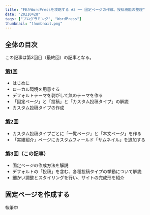 ```yaml
---
title: "FEがWordPressを攻略する #3 ── 固定ページの作成、投稿機能の整理"
date: "20210428"
tags: ["プログラミング", "WordPress"]
thumbnail: "thumbnail.png"
---
```


## 全体の目次

この記事は第3回目（最終回）の記事となる。

### [第1回](../wordpress-introduction1/)

- はじめに
- ローカル環境を用意する
- デフォルトテーマを剥がして無のテーマを作る
- 「固定ページ」と「投稿」と「カスタム投稿タイプ」の解説
- カスタム投稿タイプの作成

### [第2回](../wordpress-introduction2/)

- カスタム投稿タイプごとに「一覧ページ」と「本文ページ」を作る
- 「実績紹介」ページにカスタムフィールド「サムネイル」を追加する

### 第3回（この記事）

- 固定ページの作成方法を解説
- デフォルトの「投稿」を含む、各種投稿タイプの挙動について解説
- 細かい調整とスタイリングを行い、サイトの完成形を紹介

## 固定ページを作成する

執筆中
